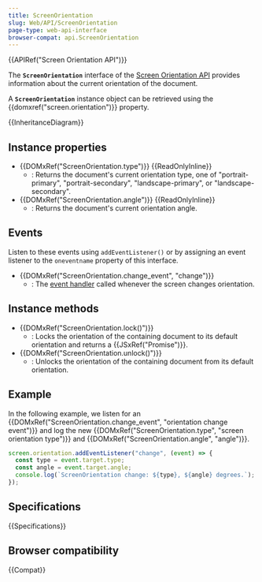 ```yaml
---
title: ScreenOrientation
slug: Web/API/ScreenOrientation
page-type: web-api-interface
browser-compat: api.ScreenOrientation
---
```


{{APIRef("Screen Orientation API")}}

The **`ScreenOrientation`** interface of the [Screen Orientation API](/en-US/docs/Web/API/Screen_Orientation_API) provides information about the current orientation of the document.

A **`ScreenOrientation`** instance object can be retrieved using the {{domxref("screen.orientation")}} property.

{{InheritanceDiagram}}

## Instance properties

- {{DOMxRef("ScreenOrientation.type")}} {{ReadOnlyInline}}
  - : Returns the document's current orientation type, one of "portrait-primary", "portrait-secondary", "landscape-primary", or "landscape-secondary".
- {{DOMxRef("ScreenOrientation.angle")}} {{ReadOnlyInline}}
  - : Returns the document's current orientation angle.

## Events

Listen to these events using `addEventListener()` or by assigning an event listener to the `oneventname` property of this interface.

- {{DOMxRef("ScreenOrientation.change_event", "change")}}
  - : The [event handler](/en-US/docs/Web/Events/Event_handlers) called whenever the screen changes orientation.

## Instance methods

- {{DOMxRef("ScreenOrientation.lock()")}}
  - : Locks the orientation of the containing document to its default orientation and returns a {{JSxRef("Promise")}}.
- {{DOMxRef("ScreenOrientation.unlock()")}}
  - : Unlocks the orientation of the containing document from its default orientation.

## Example

In the following example, we listen for an {{DOMxRef("ScreenOrientation.change_event", "orientation change event")}} and log the new {{DOMxRef("ScreenOrientation.type", "screen orientation type")}} and {{DOMxRef("ScreenOrientation.angle", "angle")}}.

```js
screen.orientation.addEventListener("change", (event) => {
  const type = event.target.type;
  const angle = event.target.angle;
  console.log(`ScreenOrientation change: ${type}, ${angle} degrees.`);
});
```

## Specifications

{{Specifications}}

## Browser compatibility

{{Compat}}
